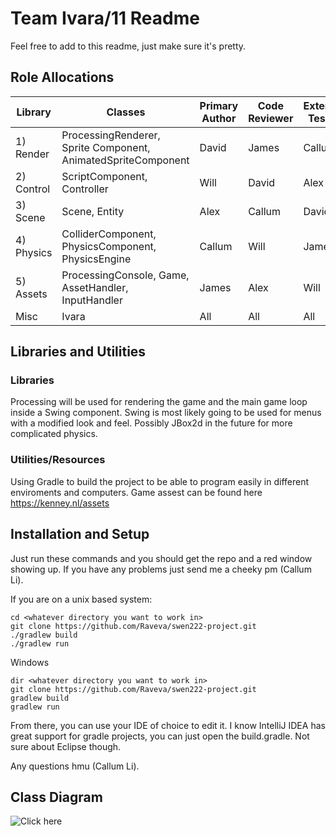 # Team Ivara/11 Readme
Feel free to add to this readme, just make sure it's pretty.
## Role Allocations
| Library | Classes | Primary Author | Code Reviewer | External Tester |
| ------ | ------ | ------ | ------ | ------ |
| 1) Render | ProcessingRenderer, Sprite Component, AnimatedSpriteComponent | David | James | Callum |
| 2) Control | ScriptComponent, Controller | Will | David | Alex |
| 3) Scene | Scene, Entity | Alex | Callum | David |
| 4) Physics | ColliderComponent, PhysicsComponent, PhysicsEngine | Callum | Will | James |
| 5) Assets | ProcessingConsole, Game, AssetHandler, InputHandler | James | Alex | Will |
| Misc |Ivara | All | All | All|
## Libraries and Utilities
### Libraries
Processing will be used for rendering the game and the main game loop inside a Swing component.
Swing is most likely going to be used for menus with a modified look and feel.
Possibly JBox2d in the future for more complicated physics.
### Utilities/Resources
Using Gradle to build the project to be able to program easily in different enviroments and computers.
Game assest can be found here https://kenney.nl/assets

## Installation and Setup
Just run these commands and you should get the repo and a red window showing up.
If you have any problems just send me a cheeky pm (Callum Li).

If you are on a unix based system:
```
cd <whatever directory you want to work in>
git clone https://github.com/Raveva/swen222-project.git
./gradlew build
./gradlew run
```

Windows
```
dir <whatever directory you want to work in>
git clone https://github.com/Raveva/swen222-project.git
gradlew build
gradlew run
```

From there, you can use your IDE of choice to edit it.
I know IntelliJ IDEA has great support for gradle projects, you can just open
the build.gradle. Not sure about Eclipse though.

Any questions hmu (Callum Li).

## Class Diagram
![Click here](https://gitlab.ecs.vuw.ac.nz/hackdavi/temp-group-project/blob/master/classDiagram.png)
